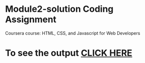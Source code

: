 # Module2-solution Coding Assignment

Coursera course: HTML, CSS, and Javascript for Web Developers

# To see the output [CLICK HERE](https://NaVeeNKuMaRcr7/module2-solution/index.html)
